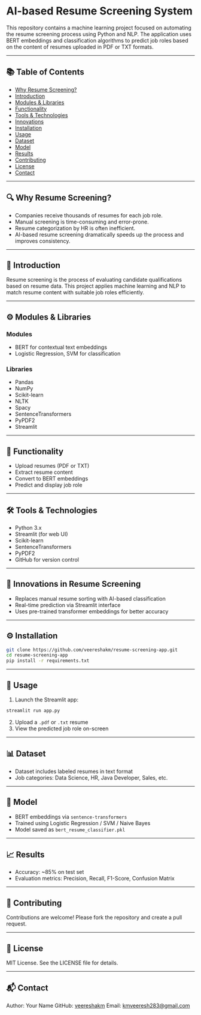 # AI-based Resume Screening System

This repository contains a machine learning project focused on automating the resume screening process using Python and NLP. The application uses BERT embeddings and classification algorithms to predict job roles based on the content of resumes uploaded in PDF or TXT formats.

---

## 📚 Table of Contents

* [Why Resume Screening?](#why-resume-screening)
* [Introduction](#introduction)
* [Modules & Libraries](#modules--libraries)
* [Functionality](#functionality)
* [Tools & Technologies](#tools--technologies)
* [Innovations](#innovations)
* [Installation](#installation)
* [Usage](#usage)
* [Dataset](#dataset)
* [Model](#model)
* [Results](#results)
* [Contributing](#contributing)
* [License](#license)
* [Contact](#contact)

---

## 🔍 Why Resume Screening?

* Companies receive thousands of resumes for each job role.
* Manual screening is time-consuming and error-prone.
* Resume categorization by HR is often inefficient.
* AI-based resume screening dramatically speeds up the process and improves consistency.

---

## 📘 Introduction

Resume screening is the process of evaluating candidate qualifications based on resume data. This project applies machine learning and NLP to match resume content with suitable job roles efficiently.

---

## ⚙️ Modules & Libraries

### Modules

* BERT for contextual text embeddings
* Logistic Regression, SVM for classification

### Libraries

* Pandas
* NumPy
* Scikit-learn
* NLTK
* Spacy
* SentenceTransformers
* PyPDF2
* Streamlit

---

## 🚀 Functionality

* Upload resumes (PDF or TXT)
* Extract resume content
* Convert to BERT embeddings
* Predict and display job role

---

## 🛠 Tools & Technologies

* Python 3.x
* Streamlit (for web UI)
* Scikit-learn
* SentenceTransformers
* PyPDF2
* GitHub for version control

---

## 🧠 Innovations in Resume Screening

* Replaces manual resume sorting with AI-based classification
* Real-time prediction via Streamlit interface
* Uses pre-trained transformer embeddings for better accuracy

---

## ⚙️ Installation

```bash
git clone https://github.com/veereshakm/resume-screening-app.git
cd resume-screening-app
pip install -r requirements.txt
```

---

## 📂 Usage

1. Launch the Streamlit app:

```bash
streamlit run app.py
```

2. Upload a `.pdf` or `.txt` resume
3. View the predicted job role on-screen

---

## 📊 Dataset

* Dataset includes labeled resumes in text format
* Job categories: Data Science, HR, Java Developer, Sales, etc.

---

## 🧪 Model

* BERT embeddings via `sentence-transformers`
* Trained using Logistic Regression / SVM / Naive Bayes
* Model saved as `bert_resume_classifier.pkl`

---

## 📈 Results

* Accuracy: \~85% on test set
* Evaluation metrics: Precision, Recall, F1-Score, Confusion Matrix

---

## 🤝 Contributing

Contributions are welcome! Please fork the repository and create a pull request.

---

## 📄 License

MIT License. See the LICENSE file for details.

---

## 📬 Contact

Author: Your Name
GitHub: [veereshakm](https://github.com/your-username)
Email: [kmveeresh283@gmail.com](mailto:your.email@example.com)
